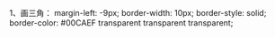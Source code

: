 1、画三角：
margin-left: -9px;
border-width: 10px;
border-style: solid;
border-color: #00CAEF transparent transparent transparent;